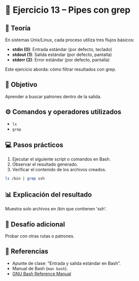 # 🧪 Ejercicio 13 – Pipes con grep

## 📘 Teoría
En sistemas Unix/Linux, cada proceso utiliza tres flujos básicos:
- **stdin (0)**: Entrada estándar (por defecto, teclado)
- **stdout (1)**: Salida estándar (por defecto, pantalla)
- **stderr (2)**: Error estándar (por defecto, pantalla)

Este ejercicio aborda: cómo filtrar resultados con grep.

## 🧠 Objetivo
Aprender a buscar patrones dentro de la salida.

## ⚙️ Comandos y operadores utilizados
- `ls`
- `grep`

## 💻 Pasos prácticos
1. Ejecutar el siguiente script o comandos en Bash.
2. Observar el resultado generado.
3. Verificar el contenido de los archivos creados.

```bash
ls /bin | grep ssh
```

## 📊 Explicación del resultado
Muestra solo archivos en /bin que contienen 'ssh'.

## 🧩 Desafío adicional
Probar con otras rutas o patrones.

## 🔗 Referencias
- Apunte de clase: “Entrada y salida estándar en Bash”.
- Manual de Bash (`man bash`).
- [GNU Bash Reference Manual](https://www.gnu.org/software/bash/manual/)
